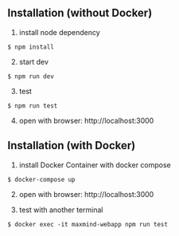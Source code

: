 ## Installation (without Docker)
1. install node dependency
```
$ npm install
```

2. start dev
```
$ npm run dev
```

3. test
```
$ npm run test
```

4. open with browser: http://localhost:3000



## Installation (with Docker)

1. install Docker Container with docker compose
```
$ docker-compose up
```

2. open with browser: http://localhost:3000


3. test with another terminal
```
$ docker exec -it maxmind-webapp npm run test
```



